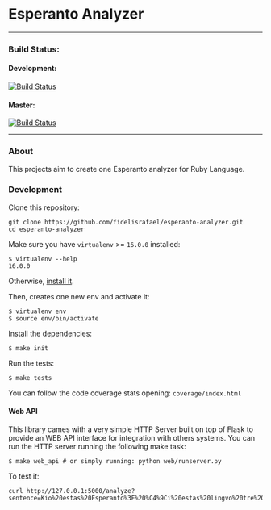 # Esperanto Analyzer

----

### Build Status:

#### Development:

[![Build Status](https://travis-ci.com/fidelisrafael/esperanto-analyzer.svg?token=k5uMpn3U564QqWar8oA1&branch=development)](https://travis-ci.com/fidelisrafael/esperanto-analyzer)

#### Master:

[![Build Status](https://travis-ci.com/fidelisrafael/esperanto-analyzer.svg?token=k5uMpn3U564QqWar8oA1&branch=master)](https://travis-ci.com/fidelisrafael/esperanto-analyzer)

---

### About

This projects aim to create one Esperanto analyzer for Ruby Language.


### Development

Clone this repository:

```
git clone https://github.com/fidelisrafael/esperanto-analyzer.git
cd esperanto-analyzer
```

Make sure you have `virtualenv` >= `16.0.0` installed:

```
$ virtualenv --help
16.0.0
```

Otherwise, [install it](https://virtualenv.pypa.io/en/stable/installation/).

Then, creates one new env and activate it:

```
$ virtualenv env
$ source env/bin/activate
```

Install the dependencies:

```
$ make init
```

Run the tests:

```
$ make tests
```

You can follow the code coverage stats opening: `coverage/index.html`


#### Web API

This library cames with a very simple HTTP Server built on top of Flask to provide
an WEB API interface for integration with others systems. You can run the HTTP server
running the following make task:

```
$ make web_api # or simply running: python web/runserver.py
```

To test it:

```
curl http://127.0.0.1:5000/analyze?sentence=Kio%20estas%20Esperanto%3F%20%C4%9Ci%20estas%20lingvo%20tre%20ta%C5%ADga%20por%20internacia%20komunikado.
```
